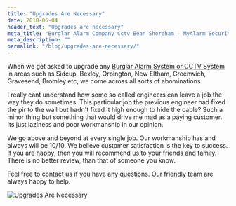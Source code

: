```yaml
---
title: "Upgrades Are Necessary"
date: 2018-06-04
header_text: "Upgrades are necessary"
meta_title: "Burglar Alarm Company Cctv Bean Shoreham - MyAlarm Security"
meta_description: ""
permalink: "/blog/upgrades-are-necessary/"
---
```


When we get asked to upgrade any [Burglar Alarm System or CCTV System](/categories/special-offers/) in areas such as Sidcup, Bexley, Orpington, New Eltham, Greenwich, Gravesend, Bromley etc, we come across all sorts of abominations.

I really cant understand how some so called engineers can leave a job the way they do sometimes. This particular job the previous engineer had fixed the pir to the wall but hadn\'t fixed it high enough to hide the cable? Such a minor thing but something that would drive me mad as a paying customer. Its just laziness and poor workmanship in our opinion.

We go above and beyond at every single job. Our workmanship has and always will be 10/10. We believe customer satisfaction is the key to success. If you are happy, then you will recommend us to your friends and family. There is no better review, than that of someone you know.

Feel free to [contact us](/contact/) if you have any questions. Our friendly team are always happy to help.

![Upgrades Are Necessary](https://res.cloudinary.com/kbs/image/upload/jjlphxevesonm2agrcqm.jpg)